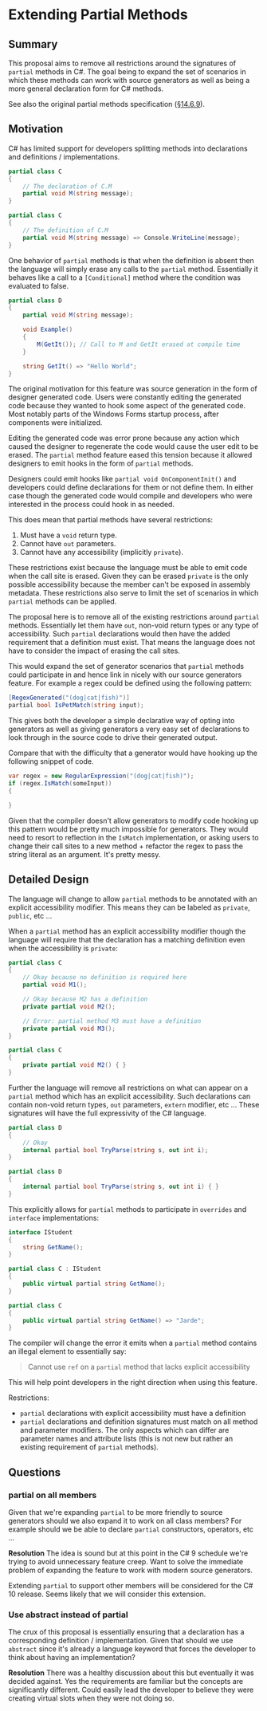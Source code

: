 # Extending Partial Methods

## Summary
This proposal aims to remove all restrictions around the signatures of `partial`
methods in C#. The goal being to expand the set of scenarios in which these
methods can work with source generators as well as being a more general 
declaration form for C# methods.

See also the original partial methods specification ([§14.6.9](https://github.com/dotnet/csharpstandard/blob/draft-v6/standard/classes.md#1469-partial-methods)).

## Motivation
C# has limited support for developers splitting methods into declarations and 
definitions / implementations. 

```cs 
partial class C
{
    // The declaration of C.M
    partial void M(string message);
}

partial class C
{
    // The definition of C.M
    partial void M(string message) => Console.WriteLine(message);
}
```

One behavior of `partial` methods is that when the definition is absent then
the language will simply erase any calls to the `partial` method. Essentially 
it behaves like a call to a `[Conditional]` method where the condition was 
evaluated to false. 

```cs
partial class D
{
    partial void M(string message);

    void Example()
    {
        M(GetIt()); // Call to M and GetIt erased at compile time
    }

    string GetIt() => "Hello World";
}
```

The original motivation for this feature was source generation in the form of 
designer generated code. Users were constantly editing the generated code 
because they wanted to hook some aspect of the generated code. Most notably 
parts of the Windows Forms startup process, after components were initialized.

Editing the generated code was error prone because any action which caused the
designer to regenerate the code would cause the user edit to be erased. The 
`partial` method feature eased this tension because it allowed designers to
emit hooks in the form of `partial` methods. 

Designers could emit hooks like `partial void OnComponentInit()` and developers
could define declarations for them or not define them. In either case though 
the generated code would compile and developers who were interested in the 
process could hook in as needed. 

This does mean that partial methods have several restrictions:

1. Must have a `void` return type.
1. Cannot have `out` parameters. 
1. Cannot have any accessibility (implicitly `private`).

These restrictions exist because the language must be able to emit code when
the call site is erased. Given they can be erased `private` is the only possible
accessibility because the member can't be exposed in assembly metadata. These 
restrictions also serve to limit the set of scenarios in which `partial` methods
can be applied.

The proposal here is to remove all of the existing restrictions around `partial`
methods. Essentially let them have `out`, non-void return types or any 
type of accessibility. Such `partial` declarations would then have the added
requirement that a definition must exist. That means the language does not
have to consider the impact of erasing the call sites. 

This would expand the set of generator scenarios that `partial` methods could
participate in and hence link in nicely with our source generators feature. For
example a regex could be defined using the following pattern:

```cs
[RegexGenerated("(dog|cat|fish)")]
partial bool IsPetMatch(string input);
```

This gives both the developer a simple declarative way of opting into generators
as well as giving generators a very easy set of declarations to look through 
in the source code to drive their generated output. 

Compare that with the difficulty that a generator would have hooking up the 
following snippet of code. 

```cs
var regex = new RegularExpression("(dog|cat|fish)");
if (regex.IsMatch(someInput))
{

}
```

Given that the compiler doesn't allow generators to modify code hooking up this
pattern would be pretty much impossible for generators. They would need to
resort to reflection in the `IsMatch` implementation, or asking users to change
their call sites to a new method + refactor the regex to pass the string literal
as an argument. It's pretty messy.

## Detailed Design
The language will change to allow `partial` methods to be annotated with an 
explicit accessibility modifier. This means they can be labeled as `private`, 
`public`, etc ... 

When a `partial` method has an explicit accessibility modifier 
though the language will require that the declaration has a matching
definition even when the accessibility is `private`:

```cs
partial class C
{
    // Okay because no definition is required here
    partial void M1();

    // Okay because M2 has a definition
    private partial void M2();

    // Error: partial method M3 must have a definition
    private partial void M3();
}

partial class C
{
    private partial void M2() { }
}
```

Further the language will remove all restrictions on what can appear on a 
`partial` method which has an explicit accessibility. Such declarations can 
contain non-void return types, `out` parameters, `extern` modifier, 
etc ... These signatures will have the full expressivity of the C# language.

```cs
partial class D
{
    // Okay
    internal partial bool TryParse(string s, out int i); 
}

partial class D
{
    internal partial bool TryParse(string s, out int i) { }
}
```

This explicitly allows for `partial` methods to participate in `overrides` and 
`interface` implementations:

```cs
interface IStudent
{
    string GetName();
}

partial class C : IStudent
{
    public virtual partial string GetName(); 
}

partial class C
{
    public virtual partial string GetName() => "Jarde";
}
```

The compiler will change the error it emits when a `partial` method contains
an illegal element to essentially say:

> Cannot use `ref` on a `partial` method that lacks explicit accessibility 

This will help point developers in the right direction when using this feature.

Restrictions:
- `partial` declarations with explicit accessibility must have a definition
- `partial` declarations and definition signatures must match on all method
and parameter modifiers. The only aspects which can differ are parameter names
and attribute lists (this is not new but rather an existing requirement of
`partial` methods).

## Questions

### partial on all members
Given that we're expanding `partial` to be more friendly to source generators
should we also expand it to work on all class members? For example should we 
be able to declare `partial` constructors, operators, etc ...

**Resolution**
The idea is sound but at this point in the C# 9 schedule we're trying to avoid
unnecessary feature creep. Want to solve the immediate problem of expanding
the feature to work with modern source generators. 

Extending `partial` to support other members will be considered for the C# 10
release. Seems likely that we will consider this extension.

### Use abstract instead of partial
The crux of this proposal is essentially ensuring that a declaration has a
corresponding definition / implementation. Given that should we use `abstract`
since it's already a language keyword that forces the developer to think about
having an implementation?

**Resolution**
There was a healthy discussion about this but eventually it was decided against.
Yes the requirements are familiar but the concepts are significantly different.
Could easily lead the developer to believe they were creating virtual slots when
they were not doing so.
